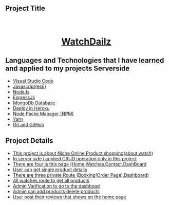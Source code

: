 <!-- PROJECT Title -->

## Project Title

<br />
  <h1 align="center"><a target="_blank" href="https://niche-watch-shop.web.app/">WatchDailz</a></h1>

  <!-- Languages and Technologies -->

## Languages and Technologies that I have learned and applied to my projects Serverside

- [Visual Studio Code](#visula-studio-code)
- [Javascript(es6)](#js-es6)
- [NodeJs](#ReactJs)
- [ExpressJs](#Express)
- [MongoDb Database](#MongoDb-Database)
- [Deploy in Heroku](#MongoDb-Database)
- [Node Packe Manager (NPM)](#npm)
- [Yarn](#yarn)
- [Git and GitHub](#git)

## Project Details

- [This project is about Niche Online Product shopping(about watch)](#threeColumn)
- [In server side i applied CRUD operation only in this project](#threeColumn)
- [There are four is this page (Home,Watches,Contact,DashBoard](#react-router)
- [User can get single product details](#react-router)
- [There are three private Route (Booking(Order Page),Dashboard)](#react-private-route)
- [All watches route to get all products](#all-product-route)
- [Admin Varification to go to the dashboad](#admin-verification)
- [Admin can add products delete products](#deleted-featere)
- [User post their reviews that shows on the home page](#review)
